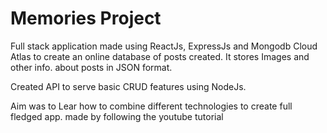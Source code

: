 # Memories Project

Full stack application made using ReactJs, ExpressJs and Mongodb Cloud Atlas to create an online
database of posts created. It stores Images and other info. about posts in JSON format.

Created API to serve basic CRUD features using NodeJs.

Aim was to Lear how to combine different technologies to create full fledged app.
made by following the youtube tutorial
